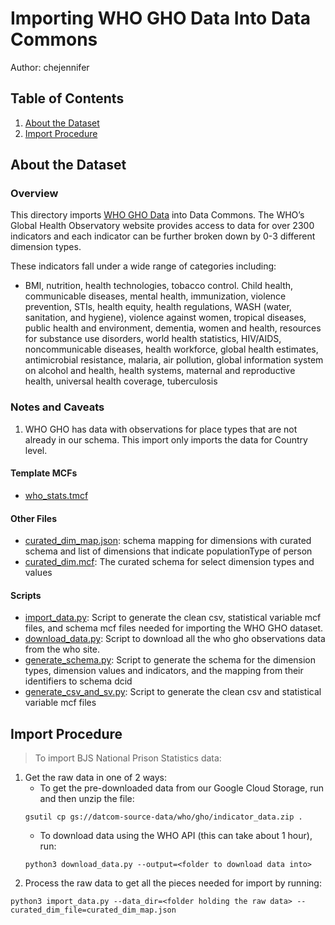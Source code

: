 # Importing WHO GHO Data Into Data Commons

Author: chejennifer

## Table of Contents

1. [About the Dataset](#about-the-dataset)
1. [Import Procedure](#import-procedure)

## About the Dataset

### Overview
This directory imports [WHO GHO Data](https://www.who.int/data/gho) into Data Commons. The WHO’s Global Health Observatory website provides access to data for over 2300 indicators and each indicator can be further broken down by 0-3 different dimension types. 

These indicators fall under a wide range of categories including: 
- BMI, nutrition, health technologies, tobacco control. Child health, communicable diseases, mental health, immunization, violence prevention, STIs, health equity, health regulations, WASH (water, sanitation, and hygiene), violence against women, tropical diseases, public health and environment, dementia, women and health, resources for substance use disorders, world health statistics, HIV/AIDS, noncommunicable diseases, health workforce, global health estimates, antimicrobial resistance, malaria, air pollution, global information system on alcohol and health, health systems, maternal and reproductive health, universal health coverage, tuberculosis

### Notes and Caveats
1. WHO GHO has data with observations for place types that are not already in our schema. This import only imports the data for Country level.

#### Template MCFs
- [who_stats.tmcf](who_stats.tmcf)

#### Other Files
- [curated_dim_map.json](curated_dim_map.json): schema mapping for dimensions with curated schema and list of dimensions that indicate populationType of person
- [curated_dim.mcf](curated_dim.mcf): The curated schema for select dimension types and values
#### Scripts
- [import_data.py](import_data.py): Script to generate the clean csv, statistical variable mcf files, and schema mcf files needed for importing the WHO GHO dataset.
- [download_data.py](download_data.py): Script to download all the who gho observations data from the who site.
- [generate_schema.py](generate_schema.py): Script to generate the schema for the dimension types, dimension values and indicators, and the mapping from their identifiers to schema dcid
- [generate_csv_and_sv.py](generate_csv_and_sv.py): Script to generate the clean csv and statistical variable mcf files

## Import Procedure

>To import BJS National Prison Statistics data:
1. Get the raw data in one of 2 ways:
    - To get the pre-downloaded data from our Google Cloud Storage, run and then unzip the file:
     ```
     gsutil cp gs://datcom-source-data/who/gho/indicator_data.zip .
     ```
    - To download data using the WHO API (this can take about 1 hour), run:
     ```
     python3 download_data.py --output=<folder to download data into>
     ```
2. Process the raw data to get all the pieces needed for import by running:
```
python3 import_data.py --data_dir=<folder holding the raw data> --curated_dim_file=curated_dim_map.json
```